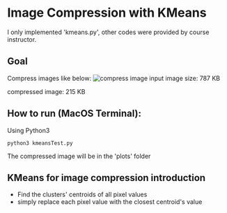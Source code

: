 # Image Compression with KMeans
I only implemented 'kmeans.py', other codes were provided by course instructor.
## Goal
Compress images like below:
![compress image](https://backto1995.com/temp_img/bab.png)
input image size: 787 KB

compressed image: 215 KB
## How to run (MacOS Terminal):
Using Python3

```
python3 kmeansTest.py
```

The compressed image will be in the 'plots' folder

## KMeans for image compression introduction
- Find the clusters' centroids of all pixel values
- simply replace each pixel value with the closest centroid's value
